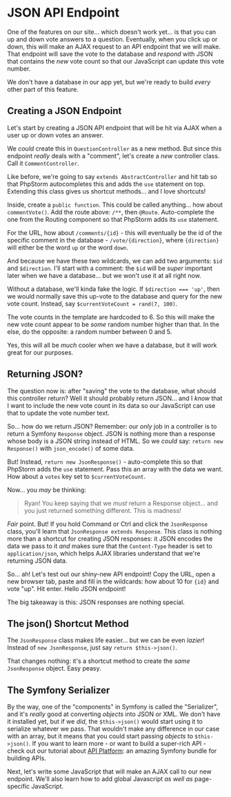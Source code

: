 # JSON API Endpoint

One of the features on our site... which doesn't work yet... is that you can
up and down vote answers to a question. Eventually, when you click up or down,
this will make an AJAX request to an API endpoint that we will make. That endpoint
will save the vote to the database and *respond* with JSON that contains the
*new* vote count so that our JavaScript can update this vote number.

We don't have a database in our app yet, but we're ready to build
*every* other part of this feature.

## Creating a JSON Endpoint

Let's start by creating a JSON API endpoint that will be hit via AJAX when a user
up or down votes an answer.

We *could* create this in `QuestionController` as a new method. But since this
endpoint *really* deals with a "comment", let's create a *new* controller class.
Call it `CommentController`.

Like before, we're going to say `extends AbstractController` and hit tab so that
PhpStorm autocompletes this and adds the `use` statement on top. Extending this
class gives us shortcut methods... and I love shortcuts!

Inside, create a `public function`. This could be called anything... how about
`commentVote()`. Add the route above: `/**`, then `@Route`. Auto-complete the one
from the Routing component so that PhpStorm adds its `use` statement.

For the URL, how about `/comments/{id}` - this will eventually be the id of the
specific comment in the database - `/vote/{direction}`, where `{direction}` will
either be the word `up` or the word `down`.

And because we have these two wildcards, we can add two arguments: `$id` and
`$direction`. I'll start with a comment: the `$id` will be *super*
important later when we have a database... but we won't use it at all right now.

Without a database, we'll kinda fake the logic. If `$direction === 'up'`, then
we would normally save this up-vote to the database and query for the new vote
count. Instead, say `$currentVoteCount = rand(7, 100)`.

The vote counts in the template are hardcoded to 6. So this will make the new
vote count appear to be *some* random number higher than that. In the else, do
the opposite: a random number between 0 and 5.

Yes, this will all be *much* cooler when we have a database, but it will work
great for our purposes.

## Returning JSON?

The question now is: after "saving" the vote to the database, what should this
controller return? Well it should probably return JSON... and I *know* that I
want to include the new vote count in its data so our JavaScript can use that to
update the vote number text.

So... how do we return JSON? Remember: our *only* job in a controller is to
return a Symfony `Response` object. JSON is nothing more than a response whose
body is a JSON string instead of HTML. So we *could* say:
`return new Response()` with `json_encode()` of some data.

But! Instead, `return new JsonResponse()` - auto-complete this so that PhpStorm
adds the `use` statement. Pass this an array with the data we want. How about a
`votes` key set to `$currentVoteCount`.

Now... you *may* be thinking:

> Ryan! You keep saying that we *must* return a Response object... and you just
> returned something different. This is madness!

*Fair* point. But! If you hold Command or Ctrl and click the `JsonResponse` class,
you'll learn that `JsonResponse extends Response`. This class is nothing more
than a shortcut for creating JSON responses: it JSON encodes the data we pass to
it *and* makes sure that the `Content-Type` header is set to `application/json`,
which helps AJAX libraries understand that we're returning JSON data.

So... ah! Let's test out our shiny-new API endpoint! Copy the URL, open a new
browser tab, paste and fill in the wildcards: how about 10 for `{id}` and vote
"up". Hit enter. Hello JSON endpoint!

The big takeaway is this: JSON responses are nothing special.

## The json() Shortcut Method

The `JsonResponse` class makes life easier... but we can be even *lazier*!
Instead of `new JsonResponse`, just say `return $this->json()`.

That changes nothing: it's a shortcut method to create the *same* `JsonResponse`
object. Easy peasy.

## The Symfony Serializer

By the way, one of the "components" in Symfony is called the "Serializer", and
it's *really* good at converting *objects* into JSON or XML. We don't have it
installed yet, but if we *did*, the `$this->json()` would start using it to
serialize whatever we pass. That wouldn't make any difference in our case with
an array, but it means that you could start passing *objects* to `$this->json()`.
If you want to learn more - or want to build a super-rich API - check out our
tutorial about
[API Platform](https://symfonycasts.com/screencast/api-platform): an amazing Symfony
bundle for building APIs.

Next, let's write some JavaScript that will make an AJAX call to our new endpoint.
We'll also learn how to add global Javascript *as well as* page-specific JavaScript.
